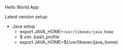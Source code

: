 Hello World App


Latest version setup:
- Java setup
  - export JAVA_HOME=`/usr/libexec/java_home`
  - $ vim .bash_profile
  - export JAVA_HOME=$(/usr/libexec/java_home)

